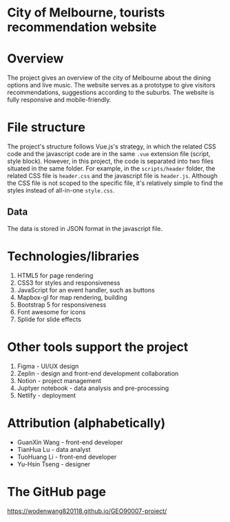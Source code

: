 # City of Melbourne, tourists recommendation website
# Overview
The project gives an overview of the city of Melbourne about the dining options and live music.
The website serves as a prototype to give visitors recommendations, suggestions according to the suburbs.
The website is fully responsive and mobile-friendly.

# File structure
The project's structure follows Vue.js's strategy, in which the related CSS code and the javascript code are in the same `.vue` extension file (script, style block).
However, in this project, the code is separated into two files situated in the same folder. For example, in the `scripts/header` folder, the related CSS file is `header.css` and the javascript file is `header.js`. Although the CSS file is not scoped to the specific file, it's relatively simple to find the styles instead of all-in-one `style.css`.  

## Data
The data is stored in JSON format in the javascript file.

# Technologies/libraries
1. HTML5 for page rendering
2. CSS3 for styles and responsiveness
3. JavaScript for an event handler, such as buttons
4. Mapbox-gl for map rendering, building
5. Bootstrap 5 for responsiveness
6. Font awesome for icons
7. Splide for slide effects

# Other tools support the project
1. Figma - UI/UX design
2. Zeplin - design and front-end development collaboration
3. Notion - project management
4. Juptyer notebook - data analysis and pre-processing
5. Netlify - deployment

# Attribution (alphabetically)
- GuanXin Wang - front-end developer
- TianHua Lu - data analyst
- TuoHuang Li - front-end developer
- Yu-Hsin Tseng - designer

# The GitHub page
https://wodenwang820118.github.io/GEO90007-project/
